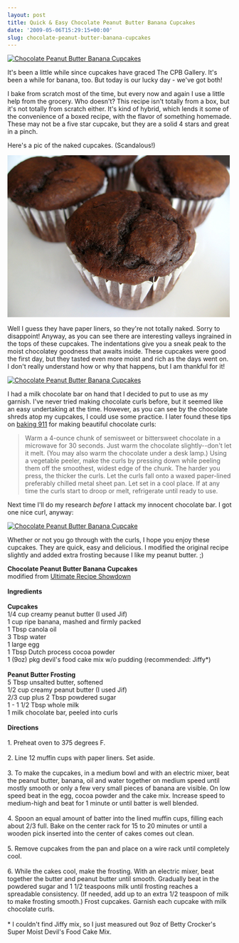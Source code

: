 ```yaml
---
layout: post
title: Quick & Easy Chocolate Peanut Butter Banana Cupcakes
date: '2009-05-06T15:29:15+00:00'
slug: chocolate-peanut-butter-banana-cupcakes
---
```

<a href="http://www.flickr.com/photos/kstar810/3474523700/"><img src="http://farm4.static.flickr.com/3618/3474523700_69dc05b954.jpg?v=0" alt="Chocolate Peanut Butter Banana Cupcakes" /></a>

It's been a little while since cupcakes have graced The CPB Gallery. It's been a while for banana, too. But today is our lucky day - we've got both!

I bake from scratch most of the time, but every now and again I use a little help from the grocery. Who doesn't? This recipe isn't totally from a box, but it's not totally from scratch either. It's kind of hybrid, which lends it some of the convenience of a boxed recipe, with the flavor of something homemade. These may not be a five star cupcake, but they are a solid 4 stars and great in a pinch.

Here's a pic of the naked cupcakes. (Scandalous!) 

<img src='/images/uploads/2009/04/chocolate_cupcake1.jpg' alt='Chocolate Cupcake' class="yellowborder" />

Well I guess they have paper liners, so they're not totally naked. Sorry to disappoint! Anyway, as you can see there are interesting valleys ingrained in the tops of these cupcakes. The indentations give you a sneak peak to the moist chocolatey goodness that awaits inside. These cupcakes were good the first day, but they tasted even more moist and rich as the days went on. I don't really understand how or why that happens, but I am thankful for it!

<a href="http://www.flickr.com/photos/kstar810/3474523010/"><img src="http://farm4.static.flickr.com/3332/3474523010_6e1e32c4c3.jpg?v=0" alt="Chocolate Peanut Butter Banana Cupcakes" /></a>

I had a milk chocolate bar on hand that I decided to put to use as my garnish. I've never tried making chocolate curls before, but it seemed like an easy undertaking at the time. However, as you can see by the chocolate shreds atop my cupcakes, I could use some practice. I later found these tips on <a href="http://www.baking911.com/decorating/chocolate.htm">baking 911</a> for making beautiful chocolate curls:



<blockquote>Warm a 4-ounce chunk of semisweet or bittersweet chocolate in a microwave for 30 seconds. Just warm the chocolate slightly--don't let it melt. (You may also warm the chocolate under a desk lamp.) Using a vegetable peeler, make the curls by pressing down while peeling them off the smoothest, widest edge of the chunk. The harder you press, the thicker the curls. Let the curls fall onto a waxed paper-lined preferably chilled metal sheet pan. Let set in a cool place. If at any time the curls start to droop or melt, refrigerate until ready to use. </blockquote>



Next time I'll do my research <em>before</em> I attack my innocent chocolate bar. I got one nice curl, anyway:

<a href="http://www.flickr.com/photos/kstar810/3474524112/"><img src="http://farm4.static.flickr.com/3602/3474524112_dd0a2d9fc3.jpg?v=0" alt="Chocolate Peanut Butter Banana Cupcake" /></a>

Whether or not you go through with the curls, I hope you enjoy these cupcakes. They are quick, easy and delicious. I modified the original recipe slightly and added extra frosting because I like my peanut butter. ;)

<div class="recipe">
<strong>Chocolate Peanut Butter Banana Cupcakes</strong><br>
modified from <a href="http://www.foodnetwork.com/recipes/chocolate-peanut-butter-and-banana-cupcakes-recipe/index.html">Ultimate Recipe Showdown</a><br>
<br>
<strong>Ingredients</strong><br>
<br>
<strong>Cupcakes</strong><br>
1/4 cup creamy peanut butter (I used Jif)<br>
1 cup ripe banana, mashed and firmly packed<br>
1 Tbsp canola oil<br>
3 Tbsp water<br>
1 large egg<br>
1 Tbsp Dutch process cocoa powder<br>
1 (9oz) pkg devil's food cake mix w/o pudding (recommended: Jiffy*)<br>
<br>
<strong>Peanut Butter Frosting</strong><br>
5 Tbsp unsalted butter, softened<br>
1/2 cup creamy peanut butter (I used Jif)<br>
2/3 cup plus 2 Tbsp powdered sugar<br>
1 - 1 1/2 Tbsp whole milk<br>
1 milk chocolate bar, peeled into curls<br>
<br>
<strong>Directions</strong><br>
<br>
1. Preheat oven to 375 degrees F. <br>
<br>
2. Line 12 muffin cups with paper liners. Set aside.<br>
<br>
3. To make the cupcakes, in a medium bowl and with an electric mixer, beat the peanut butter, banana, oil and water together on medium speed until mostly smooth or only a few very small pieces of banana are visible. On low speed beat in the egg, cocoa powder and the cake mix. Increase speed to medium-high and beat for 1 minute or until batter is well blended.<br>
<br>
4. Spoon an equal amount of batter into the lined muffin cups, filling each about 2/3 full. Bake on the center rack for 15 to 20 minutes or until a wooden pick inserted into the center of cakes comes out clean.<br>
<br>
5. Remove cupcakes from the pan and place on a wire rack until completely cool.<br>
<br>
6. While the cakes cool, make the frosting. With an electric mixer, beat together the butter and peanut butter until smooth. Gradually beat in the powdered sugar and 1 1/2 teaspoons milk until frosting reaches a spreadable consistency. (If needed, add up to an extra 1/2 teaspoon of milk to make frosting smooth.) Frost cupcakes. Garnish each cupcake with milk chocolate curls.<br>
<br>
* I couldn't find Jiffy mix, so I just measured out 9oz of Betty Crocker's Super Moist Devil's Food Cake Mix.<br>
</div>
